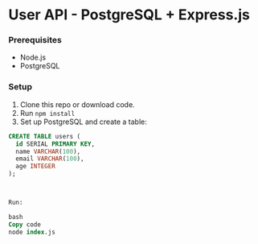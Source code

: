 # User API - PostgreSQL + Express.js

### Prerequisites

- Node.js
- PostgreSQL

### Setup

1. Clone this repo or download code.
2. Run `npm install`
3. Set up PostgreSQL and create a table:

```sql
CREATE TABLE users (
  id SERIAL PRIMARY KEY,
  name VARCHAR(100),
  email VARCHAR(100),
  age INTEGER
);



Run:

bash
Copy code
node index.js
```
